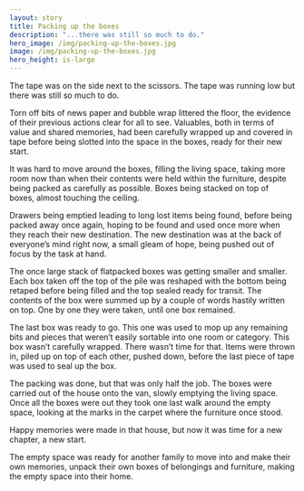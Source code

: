 ```yaml
---
layout: story
title: Packing up the boxes
description: "...there was still so much to do."
hero_image: /img/packing-up-the-boxes.jpg
image: /img/packing-up-the-boxes.jpg
hero_height: is-large
---
```


The tape was on the side next to the scissors. The tape was running low but there was still so much to do. 

Torn off bits of news paper and bubble wrap littered the floor, the evidence of their previous actions clear for all to see. Valuables, both in terms of value and shared memories, had been carefully wrapped up and covered in tape before being slotted into the space in the boxes, ready for their new start. 

It was hard to move around the boxes, filling the living space, taking more room now than when their contents were held within the furniture, despite being packed as carefully as possible. Boxes being stacked on top of boxes, almost touching the ceiling.

Drawers being emptied leading to long lost items being found, before being packed away once again, hoping to be found and used once more when they reach their new destination. The new destination was at the back of everyone’s mind right now, a small gleam of hope, being pushed out of focus by the task at hand. 

The once large stack of flatpacked boxes was getting smaller and smaller. Each box taken off the top of the pile was reshaped with the bottom being retaped before being filled and the top sealed ready for transit. The contents of the box were summed up by a couple of words hastily written on top. One by one they were taken, until one box remained.

The last box was ready to go. This one was used to mop up any remaining bits and pieces that weren’t easily sortable into one room or category. This box wasn’t carefully wrapped. There wasn’t time for that. Items were thrown in, piled up on top of each other, pushed down, before the last piece of tape was used to seal up the box. 

The packing was done, but that was only half the job. The boxes were carried out of the house onto the van, slowly emptying the living space. Once all the boxes were out they took one last walk around the empty space, looking at the marks in the carpet where the furniture once stood. 

Happy memories were made in that house, but now it was time for a new chapter, a new start. 

The empty space was ready for another family to move into and make their own memories, unpack their own boxes of belongings and furniture, making the empty space into their home. 
